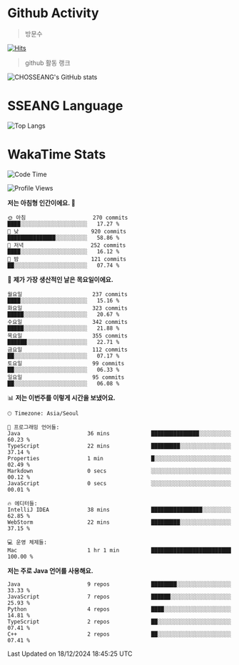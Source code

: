 <!--
**CHOSSEANG/CHOSSEANG** is a ✨ _special_ ✨ repository because its `README.md` (this file) appears on your GitHub profile.

Here are some ideas to get you started:

- 🔭 I’m currently working on ...
- 🌱 I’m currently learning ...
- 👯 I’m looking to collaborate on ...
- 🤔 I’m looking for help with ...
- 💬 Ask me about ...
- 📫 How to reach me: ...
- 😄 Pronouns: ...
- ⚡ Fun fact: ...
-->

# Github Activity
> 방문수

[![Hits](https://hits.seeyoufarm.com/api/count/incr/badge.svg?url=https%3A%2F%2Fgithub.com%2FCHOSSEANG&count_bg=%238AED3E&title_bg=%23495358&icon=electron.svg&icon_color=%23E7E7E7&title=CHOSSEANG&edge_flat=false)](https://hits.seeyoufarm.com)
> github 활동 랭크

![CHOSSEANG's GitHub stats](https://github-readme-stats.vercel.app/api?username=CHOSSEANG&show_icons=true&theme=radical)

# SSEANG Language
![Top Langs](https://github-readme-stats.vercel.app/api/top-langs/?username=CHOSSEANG&layout=compact)

# WakaTime Stats

<!--START_SECTION:waka-->
![Code Time](http://img.shields.io/badge/Code%20Time-322%20hrs%2058%20mins-blue)

![Profile Views](http://img.shields.io/badge/Profile%20Views-0-blue)

**저는 아침형 인간이에요. 🐤** 

```text
🌞 아침                     270 commits         ████░░░░░░░░░░░░░░░░░░░░░   17.27 % 
🌆 낮　                     920 commits         ███████████████░░░░░░░░░░   58.86 % 
🌃 저녁                     252 commits         ████░░░░░░░░░░░░░░░░░░░░░   16.12 % 
🌙 밤　                     121 commits         ██░░░░░░░░░░░░░░░░░░░░░░░   07.74 % 
```
📅 **제가 가장 생산적인 날은 목요일이에요.** 

```text
월요일                      237 commits         ████░░░░░░░░░░░░░░░░░░░░░   15.16 % 
화요일                      323 commits         █████░░░░░░░░░░░░░░░░░░░░   20.67 % 
수요일                      342 commits         █████░░░░░░░░░░░░░░░░░░░░   21.88 % 
목요일                      355 commits         ██████░░░░░░░░░░░░░░░░░░░   22.71 % 
금요일                      112 commits         ██░░░░░░░░░░░░░░░░░░░░░░░   07.17 % 
토요일                      99 commits          ██░░░░░░░░░░░░░░░░░░░░░░░   06.33 % 
일요일                      95 commits          ██░░░░░░░░░░░░░░░░░░░░░░░   06.08 % 
```


📊 **저는 이번주를 이렇게 시간을 보냈어요.** 

```text
🕑︎ Timezone: Asia/Seoul

💬 프로그래밍 언어들: 
Java                     36 mins             ███████████████░░░░░░░░░░   60.23 % 
TypeScript               22 mins             █████████░░░░░░░░░░░░░░░░   37.14 % 
Properties               1 min               █░░░░░░░░░░░░░░░░░░░░░░░░   02.49 % 
Markdown                 0 secs              ░░░░░░░░░░░░░░░░░░░░░░░░░   00.12 % 
JavaScript               0 secs              ░░░░░░░░░░░░░░░░░░░░░░░░░   00.01 % 

🔥 에디터들: 
IntelliJ IDEA            38 mins             ████████████████░░░░░░░░░   62.85 % 
WebStorm                 22 mins             █████████░░░░░░░░░░░░░░░░   37.15 % 

💻 운영 체제들: 
Mac                      1 hr 1 min          █████████████████████████   100.00 % 
```

**저는 주로 Java 언어를 사용해요.** 

```text
Java                     9 repos             ████████░░░░░░░░░░░░░░░░░   33.33 % 
JavaScript               7 repos             ██████░░░░░░░░░░░░░░░░░░░   25.93 % 
Python                   4 repos             ████░░░░░░░░░░░░░░░░░░░░░   14.81 % 
TypeScript               2 repos             ██░░░░░░░░░░░░░░░░░░░░░░░   07.41 % 
C++                      2 repos             ██░░░░░░░░░░░░░░░░░░░░░░░   07.41 % 
```




 Last Updated on 18/12/2024 18:45:25 UTC
<!--END_SECTION:waka-->
